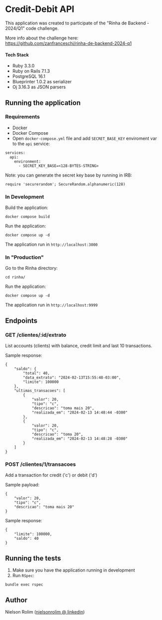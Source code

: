 # Credit-Debit API

This application was created to participate of the "Rinha de Backend - 2024/Q1" code challenge.

More info about the challenge here: https://github.com/zanfranceschi/rinha-de-backend-2024-q1

#### Tech Stack
- Ruby 3.3.0
- Ruby on Rails 7.1.3
- PostgreSQL 16.1
- Blueprinter 1.0.2 as serializer
- Oj 3.16.3 as JSON parsers

## Running the application

### Requirements

- Docker
- Docker Compose
- Open `docker-compose.yml` file and add `SECRET_BASE_KEY` enviroment var to the `api` service:

```
services:
  api:
    environment:
      - SECRET_KEY_BASE=<128-BYTES-STRING>
```

Note: you can generate the secret key base by running in IRB:
```
require 'securerandom'; SecureRandom.alphanumeric(128)
```

### In Development

Build the application:
```
docker compose build
```

Run the application:
```
docker compose up -d
```
The application run in `http://localhost:3000`


### In "Production"

Go to the Rinha directory:
```
cd rinha/
```
Run the application:
```
docker compose up -d
```
The application run in `http://localhost:9999`

## Endpoints

### GET /clientes/:id/extrato
List accounts (clients) with balance, credit limit and last 10 transactions.

Sample response:
```
{
    "saldo": {
        "total": 40,
        "data_extrato": "2024-02-13T15:55:48-03:00",
        "limite": 100000
    },
    "ultimas_transacoes": [
        {
            "valor": 20,
            "tipo": "c",
            "descricao": "toma mais 20",
            "realizada_em": "2024-02-13 14:48:44 -0300"
        },
        {
            "valor": 20,
            "tipo": "c",
            "descricao": "toma 20",
            "realizada_em": "2024-02-13 14:48:28 -0300"
        }
    ]
}
```

### POST /clientes/1/transacoes
Add a transaction for credit ('c') or debit ('d')

Sample payload:
```
{
    "valor": 20,
    "tipo": "c",
    "descricao": "toma mais 20"
}
```

Sample response:
```
{
    "limite": 100000,
    "saldo": 40
}
```

## Running the tests
1. Make sure you have the application running in development
2. Run `RSpec`:
```
bundle exec rspec
```

## Author
Nielson Rolim ([nielsonrolim @ linkedin](https://www.linkedin.com/in/nielsonrolim/))
